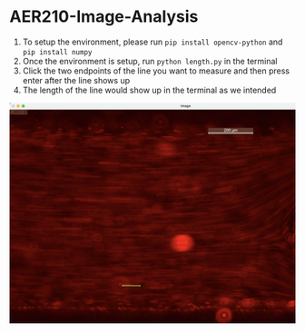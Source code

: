 # AER210-Image-Analysis

1. To setup the environment, please run `pip install opencv-python` and `pip install numpy`
2. Once the environment is setup, run `python length.py` in the terminal
3. Click the two endpoints of the line you want to measure and then press enter after the line shows up
4. The length of the line would show up in the terminal as we intended

![h](example.png)

